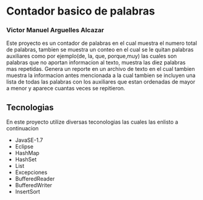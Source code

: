# Contador basico de palabras 
### Victor Manuel Arguelles Alcazar
Este proyecto es un contador de palabras en el cual muestra el numero total de palabras, tambien se muestra un conteo en el cual se le quitan palabras auxiliares como por ejemplo(de, la, que, porque,muy) las cuales son palabras que no aportan informacion al texto, muestra las diez palabras mas repetidas.
Genera un reporte en un archivo de texto
en el cual tambien muestra la informacion antes mencionada a la cual tambien se incluyen una lista de todas las palabras con los auxiliares que estan ordenadas de mayor a menor y aparece cuantas veces se repitieron.

## Tecnologias 
En este proyecto utilize diversas teconologias las cuales las enlisto a continuacion

* JavaSE-1.7
* Eclipse
* HashMap
* HashSet
* List
* Excepciones
* BufferedReader
* BufferedWriter
* InsertSort

